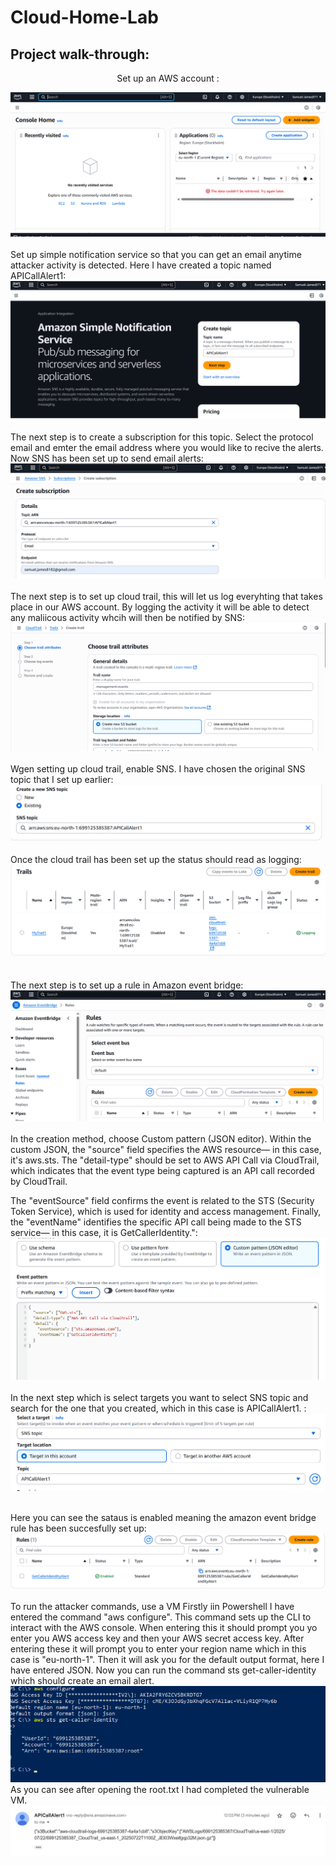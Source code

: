 # Cloud-Home-Lab
<h2>Project walk-through:</h2>

<p align="center">
Set up an AWS account : <br/>

![image alt](https://github.com/Samuel-James971/Cloud-Home-Lab/blob/main/1.png?raw=true)
<br />
<br />
 Set up simple notification service so that you can get an email anytime attacker activity is detected. Here I have created a topic named APICallAlert1:  <br/>
![image alt](https://github.com/Samuel-James971/Cloud-Home-Lab/blob/main/2.png?raw=true)
<br />
<br />
The next step is to create a subscription for this topic. Select the protocol email and emter the email address where you would like to recive the alerts. Now SNS has been set up to send email alerts: <br/>
![image alt](https://github.com/Samuel-James971/Cloud-Home-Lab/blob/main/3.png?raw=true)
<br />
<br />
The next step is to set up cloud trail, this will let us log everyhting that takes place in our AWS account. By logging the activity it will be able to detect any maliicous activity whcih will then be notified by SNS:   <br/>
![image alt](https://github.com/Samuel-James971/Cloud-Home-Lab/blob/main/4.png?raw=true)
<br />
<br />
Wgen setting up cloud trail, enable SNS. I have chosen the original SNS topic that I set up earlier:  <br/>
![image alt](https://github.com/Samuel-James971/Cloud-Home-Lab/blob/main/5.png?raw=true)
<br />
<br />
Once the cloud trail has been set up the status should read as logging:  <br/>
![image alt](https://github.com/Samuel-James971/Cloud-Home-Lab/blob/main/6.png?raw=true)
<br />
<br />

The next step is to set up a rule in Amazon event bridge:  <br/>
![image alt](https://github.com/Samuel-James971/Cloud-Home-Lab/blob/main/7.png?raw=true)
<br />
<br />
In the creation method, choose Custom pattern (JSON editor). Within the custom JSON, the "source" field specifies the AWS resource— in this case, it's aws.sts. The "detail-type" should be set to AWS API Call via CloudTrail, which indicates that the event type being captured is an API call recorded by CloudTrail.

The "eventSource" field confirms the event is related to the STS (Security Token Service), which is used for identity and access management. Finally, the "eventName" identifies the specific API call being made to the STS service— in this case, it is GetCallerIdentity.":  <br/>
![image alt](https://github.com/Samuel-James971/Cloud-Home-Lab/blob/main/8.png?raw=true)
<br />
<br /> 
In the next step which is select targets you want to select SNS topic and search for the one that you created, which in this case is APICallAlert1. :  <br/>
![image alt](https://github.com/Samuel-James971/Cloud-Home-Lab/blob/main/9.png?raw=true)
<br />
<br />
 
Here you can see the sataus is enabled meaning the amazon event bridge rule has been succesfully set up:  <br/>
![image alt](https://github.com/Samuel-James971/Cloud-Home-Lab/blob/main/10.png?raw=true)
<br />
<br />
To run the attacker commands, use a VM Firstly iin Powershell I have entered the command "aws configure". This command sets up the CLI to interact with the AWS console. When entering this it should prompt you yo enter you AWS access key and then your AWS secret access key. After entering these it will prompt you to enter your region name which in this case is "eu-north-1". Then it will ask you for the default output format, here I have entered JSON.
Now you can run the command sts get-caller-identity which should create an email alert.
![image alt](https://github.com/Samuel-James971/Cloud-Home-Lab/blob/main/13.png?raw=true)
<br />
As you can see after opening the root.txt I had completed the vulnerable VM.
![image alt](https://github.com/Samuel-James971/Cloud-Home-Lab/blob/main/14.png?raw=true)





<!--
 ```diff
- text in red
+ text in green
! text in orange
# text in gray
@@ text in purple (and bold)@@
```
--!>
